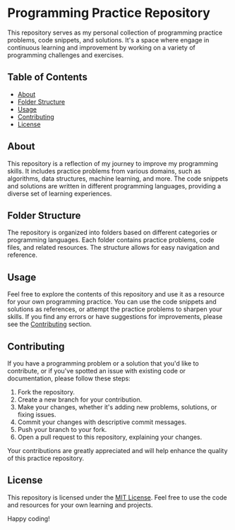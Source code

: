 # Programming Practice Repository

This repository serves as my personal collection of programming practice problems, code snippets, and solutions. It's a space where  engage in continuous learning and improvement by working on a variety of programming challenges and exercises.

## Table of Contents

- [About](#about)
- [Folder Structure](#folder-structure)
- [Usage](#usage)
- [Contributing](#contributing)
- [License](#license)

## About

This repository is a reflection of my journey to improve my programming skills. It includes practice problems from various domains, such as algorithms, data structures, machine learning, and more. The code snippets and solutions are written in different programming languages, providing a diverse set of learning experiences.

## Folder Structure

The repository is organized into folders based on different categories or programming languages. Each folder contains practice problems, code files, and related resources. The structure allows for easy navigation and reference.

## Usage

Feel free to explore the contents of this repository and use it as a resource for your own programming practice. You can use the code snippets and solutions as references, or attempt the practice problems to sharpen your skills. If you find any errors or have suggestions for improvements, please see the [Contributing](#contributing) section.

## Contributing

If you have a programming problem or a solution that you'd like to contribute, or if you've spotted an issue with existing code or documentation, please follow these steps:

1. Fork the repository.
2. Create a new branch for your contribution.
3. Make your changes, whether it's adding new problems, solutions, or fixing issues.
4. Commit your changes with descriptive commit messages.
5. Push your branch to your fork.
6. Open a pull request to this repository, explaining your changes.

Your contributions are greatly appreciated and will help enhance the quality of this practice repository.

## License

This repository is licensed under the [MIT License](LICENSE). Feel free to use the code and resources for your own learning and projects.

Happy coding!

